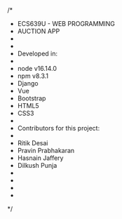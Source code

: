 /*
* ECS639U - WEB PROGRAMMING
* AUCTION APP
*
*
* Developed in:
* 
* node    	v16.14.0
* npm     	v8.3.1
* Django
* Vue
* Bootstrap 	
* HTML5
* CSS3	
*
* Contributors for this project: 
*
* Ritik Desai
* Pravin Prabhakaran
* Hasnain Jaffery
* Dilkush Punja
* 
* 
*
* 
*/
